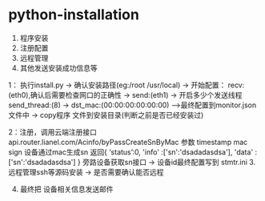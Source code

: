 # python-installation
1. 程序安装
2. 注册配置
3. 远程管理
4. 其他发送安装成功信息等

1： 执行install.py -> 确认安装路径(eg:/root  /usr/local)
                   -> 开始配置： recv:(eth0),确认后需要检查网口的正确性
				   -> send:(eth1)
				   -> 开启多少个发送线程 send_thread:(8)
				   -> dst_mac:(00:00:00:00:00:00) -->最终配置到monitor.json文件中
				   -> copy程序 文件到安装目录(判断之前是否已经安装过)
				   
2：注册，调用云端注册接口
            api.router.lianel.com/Acinfo/byPassCreateSnByMac
			参数
			timestamp
			mac
			sign
			设备通过mac生成sn
			返回{
			‘status’:0,
			'info' :['sn':'dsadadasdsa'],
			'data' :['sn':'dsadadasdsa']
			}
			旁路设备获取sn接口
            -> 设备id最终配置写到 stmtr.ini
3. 远程管理ssh等源码安装
            -> 是否需要确认能否远程

4. 最终把 设备相关信息发送邮件

